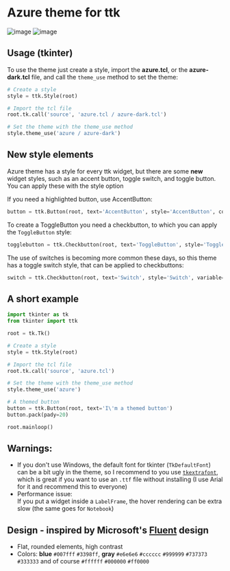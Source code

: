 # Azure theme for ttk

![image](https://github.com/rdbende/Azure-ttk-theme/blob/main/Azure%20screenshot.png)
![image](https://github.com/rdbende/Azure-ttk-theme/blob/main/Azure-dark%20screenshot.png)

## Usage (tkinter)
To use the theme just create a style, import the **azure.tcl**, or the **azure-dark.tcl** file, and call the `theme_use` method to set the theme:
```python
# Create a style
style = ttk.Style(root)

# Import the tcl file
root.tk.call('source', 'azure.tcl / azure-dark.tcl')

# Set the theme with the theme_use method
style.theme_use('azure / azure-dark')
```

## New style elements
Azure theme has a style for every ttk widget, but there are some **new** widget styles, such as an accent button, toggle switch, and toggle button. You can apply these with the style option

If you need a highlighted button, use AccentButton:
```python
button = ttk.Button(root, text='AccentButton', style='AccentButton', command=callback)
```
To create a ToggleButton you need a checkbutton, to which you can apply the `ToggleButton` style:
```python
togglebutton = ttk.Checkbutton(root, text='ToggleButton', style='ToggleButton', variable=var)
```
The use of switches is becoming more common these days, so this theme has a toggle switch style, that can be applied to checkbuttons:
```python
switch = ttk.Checkbutton(root, text='Switch', style='Switch', variable=var)
```

## A short example
```python
import tkinter as tk
from tkinter import ttk

root = tk.Tk()

# Create a style
style = ttk.Style(root)

# Import the tcl file
root.tk.call('source', 'azure.tcl')

# Set the theme with the theme_use method
style.theme_use('azure')

# A themed button
button = ttk.Button(root, text='I\'m a themed button')
button.pack(pady=20)

root.mainloop()
```

## Warnings:
- If you don't use Windows, the default font for tkinter (`TkDefaultFont`) can be a bit ugly in the theme, so I recommend to you use [`tkextrafont`](https://github.com/TkinterEP/python-tkextrafont), which is great if you want to use an `.ttf` file without installing (I use Arial for it and recommend this to everyone)
- Performance issue:\
If you put a widget inside a `LabelFrame`, the hover rendering can be extra slow (the same goes for `Notebook`)

## Design - inspired by Microsoft's [Fluent](https://www.microsoft.com/design/fluent/) design
- Flat, rounded elements, high contrast
- Colors: **blue** `#007fff` `#3398ff`, **gray** `#e6e6e6` `#cccccc` `#999999` `#737373`  `#333333` and of course `#ffffff` `#000000`  `#ff0000`


